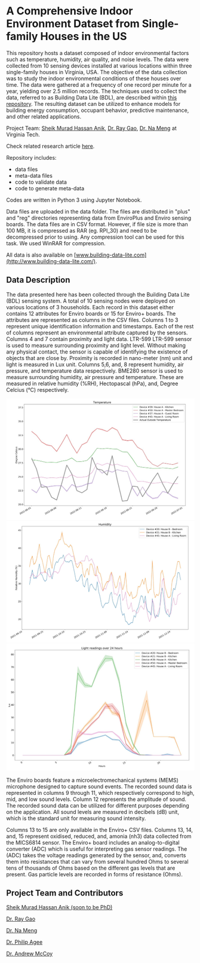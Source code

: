 # A Comprehensive Indoor Environment Dataset from Single-family Houses in the US

This repository hosts a dataset composed of indoor environmental factors such as temperature, humidity, air quality, and noise levels. The data were collected from 10 sensing devices installed at various locations within three single-family houses in Virginia, USA. The objective of the data collection was to study the indoor environmental conditions of these houses over time. The data were gathered at a frequency of one record per minute for a year, yielding over 2.5 million records. The techniques used to collect the data, referred to as Building Data Lite (BDL), are described within [this repository](https://github.com/anik801/data_collection). The resulting dataset can be utilized to enhance models for building energy consumption, occupant behavior, predictive maintenance, and other related applications.

Project Team: [Sheik Murad Hassan Anik](https://www.linkedin.com/in/anik801/), [Dr. Ray Gao](http://www.raygaoai.com/), [Dr. Na Meng](https://people.cs.vt.edu/nm8247/) at Virginia Tech.

Check related research article [here](/papers/2023_BDL_data.pdf).

Repository includes:

- data files
- meta-data files
- code to validate data
- code to generate meta-data

Codes are written in Python 3 using Jupyter Notebook.

Data files are uploaded in the data folder. The files are distributed in "plus" and "reg" directories representing data from EnviroPlus and Enviro sensing boards. The data files are in CSV format. However, if file size is more than 100 MB, it is compressed as RAR (eg. RPI_30) and need to be decompressed prior to using. Any compression tool can be used for this task. We used WinRAR for compression.

All data is also available on [www.building-data-lite.com](http://www.building-data-lite.com/).

## Data Description

The data presented here has been collected through the Building Data Lite (BDL) sensing system. A total of 10 sensing nodes were deployed on various locations of 3 households. Each record in this dataset either contains 12 attributes for Enviro boards or 15 for Enviro+ boards. The attributes are represented as columns in the CSV files. Columns 1 to 3 represent unique identification information and timestamps. Each of the rest of columns represent an environmental attribute captured by the sensors. Columns 4 and 7 contain proximity and light data. LTR-599 LTR-599 sensor is used to measure surrounding proximity and light level. Without making any physical contact, the sensor is capable of identifying the existence of objects that are close by. Proximity is recorded in nano-meter (nm) unit and light is measured in Lux unit. Columns 5,6, and, 8 represent humidity, air pressure, and temperature data respectively. BME280 sensor is used to measure surrounding humidity, air pressure and temperature. These are measured in relative humidity (%RH), Hectopascal (hPa), and, Degree Celcius (°C) respectively.

![image_temp](image/temp.JPG)
![image_humidity](image/humidity.JPG)
![image_light](image/light.JPG)

The Enviro boards feature a microelectromechanical systems (MEMS) microphone designed to capture sound events. The recorded sound data is represented in columns 9 through 11, which respectively correspond to high, mid, and low sound levels. Column 12 represents the amplitude of sound. The recorded sound data can be utilized for different purposes depending on the application. All sound levels are measured in decibels (dB) unit, which is the standard unit for measuring sound intensity.

Columns 13 to 15 are only available in the Enviro+ CSV files. Columns 13, 14, and, 15 represent oxidised, reduced, and, amonia (nh3) data collected from the MICS6814 sensor. The Enviro+ board includes an analog-to-digital converter (ADC) which is useful for interpreting gas sensor readings. The (ADC) takes the voltage readings generated by the sensor, and, converts them into resistances that can vary from several hundred Ohms to several tens of thousands of Ohms based on the different gas levels that are present. Gas particle levels are recorded in forms of resistance (Ohms).

## Project Team and Contributors

[Sheik Murad Hassan Anik (soon to be PhD)](https://www.linkedin.com/in/anik801/)

[Dr. Ray Gao](http://www.raygaoai.com/)

[Dr. Na Meng](https://people.cs.vt.edu/nm8247/)

[Dr. Philip Agee](https://www.bc.vt.edu/people/agee)

[Dr. Andrew McCoy](https://www.bc.vt.edu/people/mccoy)
